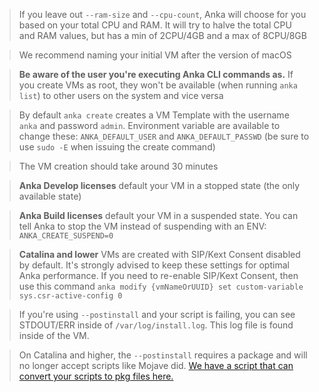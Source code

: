 > If you leave out `--ram-size` and `--cpu-count`, Anka will choose for you based on your total CPU and RAM. It will try to halve the total CPU and RAM values, but has a min of 2CPU/4GB and a max of 8CPU/8GB

> We recommend naming your initial VM after the version of macOS

> **Be aware of the user you're executing Anka CLI commands as.** If you create VMs as root, they won't be available (when running `anka list`) to other users on the system and vice versa

> By default `anka create` creates a VM Template with the username `anka` and password `admin`. Environment variable are available to change these: `ANKA_DEFAULT_USER` and `ANKA_DEFAULT_PASSWD` (be sure to use `sudo -E` when issuing the create command)

> The VM creation should take around 30 minutes

> **Anka Develop licenses** default your VM in a stopped state (the only available state)

> **Anka Build licenses** default your VM in a suspended state. You can tell Anka to stop the VM instead of suspending with an ENV: `ANKA_CREATE_SUSPEND=0`

> **Catalina and lower** VMs are created with SIP/Kext Consent disabled by default. It's strongly advised to keep these settings for optimal Anka performance. If you need to re-enable SIP/Kext Consent, then use this command `anka modify {vmNameOrUUID} set custom-variable sys.csr-active-config 0`

> If you're using `--postinstall` and your script is failing, you can see STDOUT/ERR inside of `/var/log/install.log`. This log file is found inside of the VM.

> On Catalina and higher, the `--postinstall` requires a package and will no longer accept scripts like Mojave did. [We have a script that can convert your scripts to pkg files here.](https://github.com/veertuinc/scripts/blob/main/script2pkg.sh)
